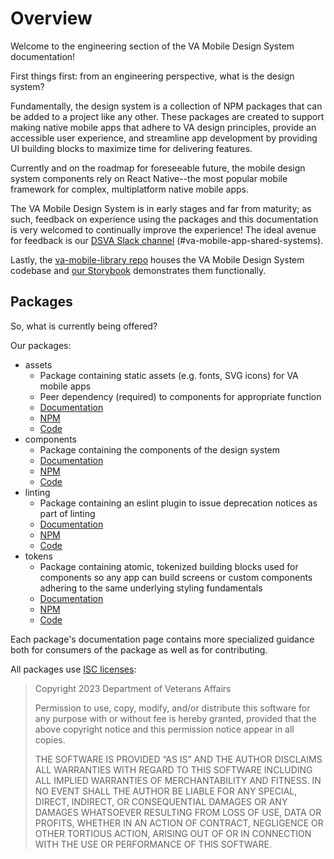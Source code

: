 # Overview

Welcome to the engineering section of the VA Mobile Design System documentation!

First things first: from an engineering perspective, what is the design system?

Fundamentally, the design system is a collection of NPM packages that can be added to a project like any other. These packages are created to support making native mobile apps that adhere to VA design principles, provide an accessible user experience, and streamline app development by providing UI building blocks to maximize time for delivering features. 

Currently and on the roadmap for foreseeable future, the mobile design system components rely on React Native--the most popular mobile framework for complex, multiplatform native mobile apps.

The VA Mobile Design System is in early stages and far from maturity; as such, feedback on experience using the packages and this documentation is very welcomed to continually improve the experience! The ideal avenue for feedback is our [DSVA Slack channel](https://dsva.slack.com/archives/C05HF9ULKJ4) (#va-mobile-app-shared-systems).

Lastly, the [va-mobile-library repo](https://github.com/department-of-veterans-affairs/va-mobile-library) houses the VA Mobile Design System codebase and [our Storybook](https://department-of-veterans-affairs.github.io/va-mobile-library/) demonstrates them functionally.

## Packages

So, what is currently being offered? 

Our packages:
- assets
  - Package containing static assets (e.g. fonts, SVG icons) for VA mobile apps
  - Peer dependency (required) to components for appropriate function
  - [Documentation](https://department-of-veterans-affairs.github.io/va-mobile-app/design/For%20engineers/assets)
  - [NPM](https://www.npmjs.com/package/@department-of-veterans-affairs/mobile-assets)
  - [Code](https://github.com/department-of-veterans-affairs/va-mobile-library/tree/main/packages/assets)
- components
  - Package containing the components of the design system
  - [Documentation](https://department-of-veterans-affairs.github.io/va-mobile-app/design/For%20engineers/components)
  - [NPM](https://www.npmjs.com/package/@department-of-veterans-affairs/mobile-component-library)
  - [Code](https://github.com/department-of-veterans-affairs/va-mobile-library/tree/main/packages/components)
- linting
  - Package containing an eslint plugin to issue deprecation notices as part of linting
  - [Documentation](https://department-of-veterans-affairs.github.io/va-mobile-app/design/For%20engineers/linting)
  - [NPM](https://www.npmjs.com/package/@department-of-veterans-affairs/eslint-config-mobile)
  - [Code](https://github.com/department-of-veterans-affairs/va-mobile-library/tree/main/packages/linting)
- tokens
  - Package containing atomic, tokenized building blocks used for components so any app can build screens or custom components adhering to the same underlying styling fundamentals
  - [Documentation](https://department-of-veterans-affairs.github.io/va-mobile-app/design/For%20engineers/tokens)
  - [NPM](https://www.npmjs.com/package/@department-of-veterans-affairs/mobile-tokens)
  - [Code](https://github.com/department-of-veterans-affairs/va-mobile-library/tree/main/packages/tokens)

Each package's documentation page contains more specialized guidance both for consumers of the package as well as for contributing.

All packages use [ISC licenses](https://en.wikipedia.org/wiki/ISC_license):
> Copyright 2023 Department of Veterans Affairs
> 
> Permission to use, copy, modify, and/or distribute this software for any purpose with or without fee is hereby granted, provided that the above copyright notice and this permission notice appear in all copies.
> 
> THE SOFTWARE IS PROVIDED “AS IS” AND THE AUTHOR DISCLAIMS ALL WARRANTIES WITH REGARD TO THIS SOFTWARE INCLUDING ALL IMPLIED WARRANTIES OF MERCHANTABILITY AND FITNESS. IN NO EVENT SHALL THE AUTHOR BE LIABLE FOR ANY SPECIAL, DIRECT, INDIRECT, OR CONSEQUENTIAL DAMAGES OR ANY DAMAGES WHATSOEVER RESULTING FROM LOSS OF USE, DATA OR PROFITS, WHETHER IN AN ACTION OF CONTRACT, NEGLIGENCE OR OTHER TORTIOUS ACTION, ARISING OUT OF OR IN CONNECTION WITH THE USE OR PERFORMANCE OF THIS SOFTWARE.